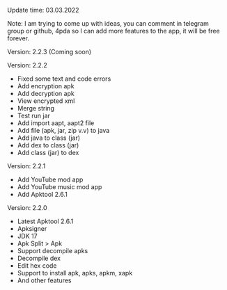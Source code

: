 Update time: 03.03.2022

Note: I am trying to come up with ideas, you can comment in telegram group or github, 4pda so I can add more features to the app, it will be free forever.

Version: 2.2.3 (Coming soon)

Version: 2.2.2

+ Fixed some text and code errors
+ Add encryption apk
+ Add decryption apk
+ View encrypted xml
+ Merge string
+ Test run jar
+ Add import aapt, aapt2 file
+ Add file (apk, jar, zip v.v) to java
+ Add java to class (jar) <beta>
+ Add dex to class (jar)
+ Add class (jar) to dex

Version: 2.2.1

+ Add YouTube mod app
+ Add YouTube music mod app
+ Add Apktool 2.6.1

Version: 2.2.0

+ Latest Apktool 2.6.1 
+ Apksigner 
+ JDK 17 
+ Apk Split > Apk 
+ Support decompile apks 
+ Decompile dex 
+ Edit hex code 
+ Support to install apk, apks, apkm, xapk
+ And other features
